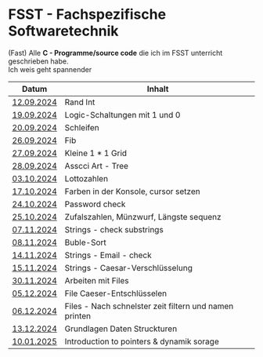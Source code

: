 # FSST - Fachspezifische Softwaretechnik
(Fast) Alle **C - Programme/source code** die ich im FSST unterricht geschrieben habe. <br>
Ich weis geht spannender


| Datum | Inhalt |
|-------|--------|
| [12.09.2024](https://github.com/samuelfindenig/fsst/blob/main/20240912_FSST-MG.c) | Rand Int | 
| [19.09.2024](https://github.com/samuelfindenig/fsst/blob/main/20240919_FSST-MG.c) | Logic-Schaltungen mit 1 und 0| 
| [20.09.2024](https://github.com/samuelfindenig/fsst/blob/main/20240920_FSST-MG.c) | Schleifen |
| [26.09.2024](https://github.com/samuelfindenig/fsst/blob/main/20240926_FSST-MG.c) | Fib |
| [27.09.2024](https://github.com/samuelfindenig/fsst/blob/main/20240927_FSST-MG.c) | Kleine 1 * 1 Grid |
| [28.09.2024](https://github.com/samuelfindenig/fsst/blob/main/20240928_FSST-MG.c) | Asscci Art - Tree |
| [03.10.2024](https://github.com/samuelfindenig/fsst/blob/main/20241003_FSST-MG.c) | Lottozahlen |
| [17.10.2024](https://github.com/samuelfindenig/fsst/blob/main/20241017_FSST-JW.c) | Farben in der Konsole, cursor setzen|
| [24.10.2024](https://github.com/samuelfindenig/fsst/blob/main/20241024_FSST-MG.c) |  Password check | 
| [25.10.2024](https://github.com/samuelfindenig/fsst/blob/main/20241025_FSST-MG.c) | Zufalszahlen, Münzwurf, Längste sequenz|
| [07.11.2024](https://github.com/samuelfindenig/fsst/blob/main/20241107_FSST-MG.c) | Strings - check substrings| 
| [08.11.2024](https://github.com/samuelfindenig/fsst/blob/main/20241108_FSST-MG.c) | Buble-Sort | 
| [14.11.2024](https://github.com/samuelfindenig/fsst/blob/main/20241114_FSST-MG.c) | Strings - Email - check|
| [15.11.2024](https://github.com/samuelfindenig/fsst/blob/main/20241115_FSST-MG.c) | Strings - Caesar-Verschlüsselung |
| [30.11.2024](https://github.com/samuelfindenig/fsst/blob/main/20241130_FSST-MG.c) | Arbeiten mit Files |
| [05.12.2024](https://github.com/samuelfindenig/fsst/blob/main/20241206_FSST-MG.c) | File Caeser-Entschlüsselen |
| [06.12.2024](https://github.com/samuelfindenig/fsst/blob/main/20241205_FSST-MG.c) | Files - Nach schnelster zeit filtern und namen printen|
| [13.12.2024](https://github.com/samuelfindenig/fsst/blob/main/20241213_FSST-MG.c) | Grundlagen Daten Struckturen |
| [10.01.2025](https://github.com/samuelfindenig/fsst/blob/main/20250110_FSST-MG.c) | Introduction to pointers  & dynamik sorage|
